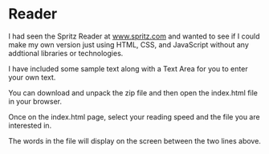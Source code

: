 # Reader

I had seen the Spritz Reader at www.spritz.com and wanted to see if I could make my own version just using HTML, CSS, and JavaScript without any addtional libraries or technologies. 

I have included some sample text along with a Text Area for you to enter your own text.

You can download and unpack the zip file and then open the index.html file in your browser. 

Once on the index.html page, select your reading speed and the file you are interested in.

The words in the file will display on the screen between the two lines above.
